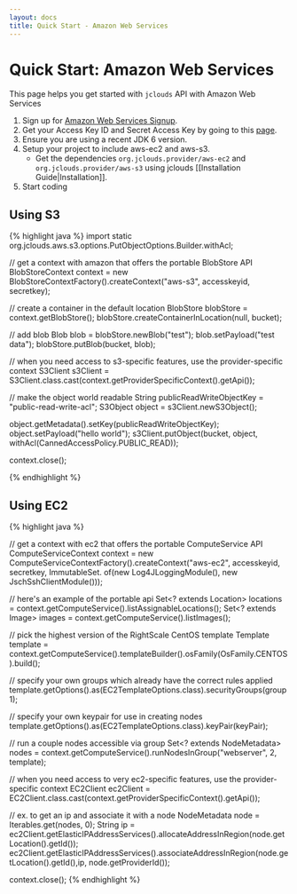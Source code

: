 ```yaml
---
layout: docs
title: Quick Start - Amazon Web Services
---
```


# Quick Start: Amazon Web Services

This page helps you get started with `jclouds` API with Amazon Web Services

1. Sign up for [Amazon Web Services Signup](https://aws-portal.amazon.com/gp/aws/developer/registration/index.html).
2. Get your Access Key ID and Secret Access Key by going to this [page](https://aws-portal.amazon.com/gp/aws/developer/account/index.html?ie=UTF8&action=access-key).
3. Ensure you are using a recent JDK 6 version. 
4. Setup your project to include aws-ec2 and aws-s3.
	* Get the dependencies `org.jclouds.provider/aws-ec2` and `org.jclouds.provider/aws-s3` using jclouds [[Installation Guide|Installation]].
5. Start coding

## Using S3

{% highlight java %}
import static org.jclouds.aws.s3.options.PutObjectOptions.Builder.withAcl;

// get a context with amazon that offers the portable BlobStore API
BlobStoreContext context = new BlobStoreContextFactory().createContext("aws-s3", accesskeyid, secretkey);

// create a container in the default location
BlobStore blobStore = context.getBlobStore();
blobStore.createContainerInLocation(null, bucket);

// add blob
Blob blob = blobStore.newBlob("test");
blob.setPayload("test data");
blobStore.putBlob(bucket, blob);

// when you need access to s3-specific features, use the provider-specific context
S3Client s3Client = S3Client.class.cast(context.getProviderSpecificContext().getApi());

// make the object world readable
String publicReadWriteObjectKey = "public-read-write-acl";
S3Object object = s3Client.newS3Object();

object.getMetadata().setKey(publicReadWriteObjectKey);
object.setPayload("hello world");
s3Client.putObject(bucket, object, withAcl(CannedAccessPolicy.PUBLIC_READ));

context.close();

{% endhighlight %}

## Using EC2

{% highlight java %}

// get a context with ec2 that offers the portable ComputeService API
ComputeServiceContext context = new ComputeServiceContextFactory().createContext("aws-ec2", 
accesskeyid,
secretkey, 
ImmutableSet.<Module> of(new Log4JLoggingModule(), new JschSshClientModule()));

// here's an example of the portable api
Set<? extends Location> locations = context.getComputeService().listAssignableLocations();
Set<? extends Image> images = context.getComputeService().listImages();

// pick the highest version of the RightScale CentOS template
Template template = context.getComputeService().templateBuilder().osFamily(OsFamily.CENTOS).build();

// specify your own groups which already have the correct rules applied
template.getOptions().as(EC2TemplateOptions.class).securityGroups(group1);

// specify your own keypair for use in creating nodes
template.getOptions().as(EC2TemplateOptions.class).keyPair(keyPair);

// run a couple nodes accessible via group
Set<? extends NodeMetadata> nodes = context.getComputeService().runNodesInGroup("webserver", 2, template);

// when you need access to very ec2-specific features, use the provider-specific context
EC2Client ec2Client = EC2Client.class.cast(context.getProviderSpecificContext().getApi());

// ex. to get an ip and associate it with a node
NodeMetadata node = Iterables.get(nodes, 0);
String ip = ec2Client.getElasticIPAddressServices().allocateAddressInRegion(node.getLocation().getId());
ec2Client.getElasticIPAddressServices().associateAddressInRegion(node.getLocation().getId(),ip, node.getProviderId());

context.close();
{% endhighlight %}


